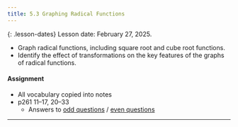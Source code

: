 ```yaml
---
title: 5.3 Graphing Radical Functions
---
```


{: .lesson-dates}
Lesson date: February 27, 2025.

- Graph radical functions, including square root and cube root functions.
- Identify the effect of transformations on the key features of the graphs of radical functions.

#### Assignment

- All vocabulary copied into notes
- p261 11–17, 20–33
  - Answers to [odd questions]({{site.baseurl}}/misc/alg2-odd-answers.pdf) / [even questions]({{site.baseurl}}/misc/alg2-even-answers.pdf)

---
